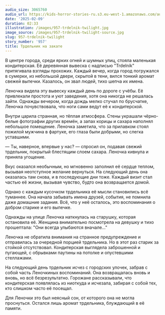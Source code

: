 ```yaml
---
audio_size: 3065760
audio_url: https://kids-horror-stories-ru.s3.eu-west-1.amazonaws.com/audio/957-trdelnik-twilight.mp3
date: '2025-02-09'
duration: 02:33
illustration: /images/957-trdelnik-twilight.jpg
image_source: /images/957-trdelnik-twilight-source.jpg
slug: 957-trdelnik-twilight
story_number: '957'
title: Трдельник на закате
---
```


В центре города, среди ярких огней и шумных улиц, стояла маленькая кондитерская. Её деревянная вывеска с надписью "Trdelník" притягивала взгляды прохожих. Каждый вечер, когда город погружался в сумерки, из небольшой двери, скрытой в тени, вился тонкий аромат свежей выпечки. Казалось, он звал людей, тихо шепча их имена.

Леночка видела эту вывеску каждый день по дороге с учёбы. Её привлекали простота и уют заведения, хотя она никогда не решалась зайти. Однажды вечером, когда дождь мелко стучал по брусчатке, Леночка почувствовала, что ноги сами ведут её к кондитерской.

Внутри царила странная, но тёплая атмосфера. Стены украшали чёрно-белые фотографии других времён, а запах корицы и сахара наполнял небольшое помещение. Леночка заметила, что за прилавком стоял пожилой мужчина в фартуке, его глаза были добрыми, но слегка уставшими.

— Ты, наверное, впервые у нас? — спросил он, подавая свежий трдельник, покрытый блестящим слоем сахара. Леночка кивнула и приняла угощение.

Вкус оказался необычным, но мгновенно заполнил её сердце теплом, вызывая неотступное желание вернуться. На следующий день она оказалась там снова, и в последующие дни тоже. Каждый визит стал частью её жизни, вызывая чувство, будто она возвращается домой.

Однако с каждым кусочком трдельника её мысли становились всё туманнее. Она начала забывать имена друзей, события, не помнила даже домашние задания. Всё, что у неё осталось, это воспоминания о добром старике и его выпечке.

Однажды на улице Леночка наткнулась на старушку, которая остановила её. Женщина внимательно посмотрела на девушку и тихо прошептала: "Они всегда улыбаются вначале…"

Леночка не обратила внимания на странное предупреждение и отправилась за очередной порцией трдельника. Но в этот раз старик за стойкой отсутствовал. Кондитерская выглядела заброшенной и пугающей, с обрывками паутины на потолке и опустевшими стеллажами.

На следующий день трдельник исчез с городских улочек, забрав с собой часть Леночкиных воспоминаний. Она возвращалась вновь и вновь, но всё безрезультатно. Горожане рассказывали, что кондитерская появлялась из ниоткуда и исчезала, забирая с собой тех, кто слишком часто её посещал.

Для Леночки это был неясный сон, от которого она не могла проснуться. Остался лишь аромат трдельника, блуждающий в её памяти.